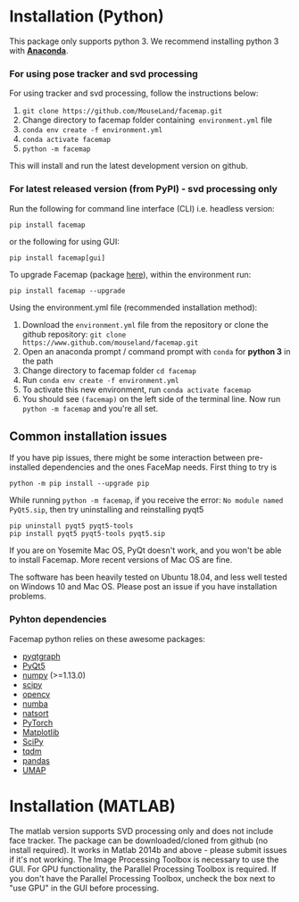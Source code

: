 # Installation (Python)

This package only supports python 3. We recommend installing python 3 with **[Anaconda](https://www.anaconda.com/download/)**.


### For using pose tracker and svd processing
For using tracker and svd processing, follow the instructions below:

1. `git clone https://github.com/MouseLand/facemap.git`
2. Change directory to facemap folder containing` environment.yml` file
3. `conda env create -f environment.yml`
4. `conda activate facemap`
5. `python -m facemap`

This will install and run the latest development version on github.

### For latest released version (from PyPI) - svd processing only

Run the following for command line interface (CLI) i.e. headless version:
~~~
pip install facemap
~~~
or the following for using GUI:
~~~~
pip install facemap[gui]
~~~~

To upgrade Facemap (package [here](https://pypi.org/project/facemap/)), within the environment run:
~~~~
pip install facemap --upgrade
~~~~

Using the environment.yml file (recommended installation method):

1. Download the `environment.yml` file from the repository or clone the github repository: `git clone https://www.github.com/mouseland/facemap.git`
2. Open an anaconda prompt / command prompt with `conda` for **python 3** in the path
3. Change directory to facemap folder `cd facemap`
4. Run `conda env create -f environment.yml`
5. To activate this new environment, run `conda activate facemap`
6. You should see `(facemap)` on the left side of the terminal line. Now run `python -m facemap` and you're all set.

## Common installation issues

If you have pip issues, there might be some interaction between pre-installed dependencies and the ones FaceMap needs. First thing to try is
~~~~
python -m pip install --upgrade pip
~~~~

While running `python -m facemap`, if you receive the error: `No module named PyQt5.sip`, then try uninstalling and reinstalling pyqt5
~~~
pip uninstall pyqt5 pyqt5-tools
pip install pyqt5 pyqt5-tools pyqt5.sip
~~~

If you are on Yosemite Mac OS, PyQt doesn't work, and you won't be able to install Facemap. More recent versions of Mac OS are fine.

The software has been heavily tested on Ubuntu 18.04, and less well tested on Windows 10 and Mac OS. Please post an issue if you have installation problems.

### Pyhton dependencies

Facemap python relies on these awesome packages:
- [pyqtgraph](http://pyqtgraph.org/)
- [PyQt5](http://pyqt.sourceforge.net/Docs/PyQt5/)
- [numpy](http://www.numpy.org/) (>=1.13.0)
- [scipy](https://www.scipy.org/)
- [opencv](https://opencv.org/)
- [numba](http://numba.pydata.org/numba-doc/latest/user/5minguide.html)
- [natsort](https://natsort.readthedocs.io/en/master/)
- [PyTorch](https://pytorch.org)
- [Matplotlib](https://matplotlib.org)
- [SciPy](https://scipy.org)
- [tqdm](https://tqdm.github.io)
- [pandas](https://pandas.pydata.org)
- [UMAP](https://umap-learn.readthedocs.io/en/latest/)


# Installation (MATLAB)

The matlab version supports SVD processing only and does not include face tracker. The package can be downloaded/cloned from github (no install required). It works in Matlab 2014b and above - please submit issues if it's not working. The Image Processing Toolbox is necessary to use the GUI. For GPU functionality, the Parallel Processing Toolbox is required. If you don't have the Parallel Processing Toolbox, uncheck the box next to "use GPU" in the GUI before processing.
